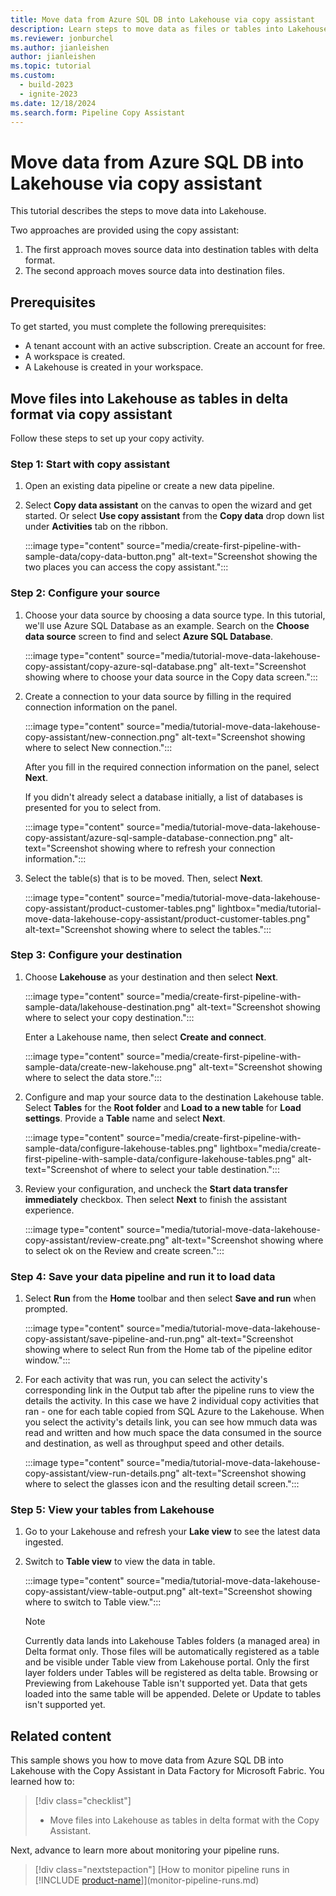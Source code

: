 ```yaml
---
title: Move data from Azure SQL DB into Lakehouse via copy assistant
description: Learn steps to move data as files or tables into Lakehouse.
ms.reviewer: jonburchel
ms.author: jianleishen
author: jianleishen
ms.topic: tutorial
ms.custom:
  - build-2023
  - ignite-2023
ms.date: 12/18/2024
ms.search.form: Pipeline Copy Assistant
---
```


# Move data from Azure SQL DB into Lakehouse via copy assistant

This tutorial describes the steps to move data into Lakehouse.

Two approaches are provided using the copy assistant:

1. The first approach moves source data into destination tables with delta format.
2. The second approach moves source data into destination files.

## Prerequisites

To get started, you must complete the following prerequisites:

- A tenant account with an active subscription. Create an account for free.
- A workspace is created.
- A Lakehouse is created in your workspace.

## Move files into Lakehouse as tables in delta format via copy assistant

Follow these steps to set up your copy activity.

### Step 1: Start with copy assistant

1. Open an existing data pipeline or create a new data pipeline.

1. Select **Copy data assistant** on the canvas to open the wizard and get started. Or select **Use copy assistant** from the **Copy data** drop down list under **Activities** tab on the ribbon.

   :::image type="content" source="media/create-first-pipeline-with-sample-data/copy-data-button.png" alt-text="Screenshot showing the two places you can access the copy assistant.":::

### Step 2: Configure your source

1. Choose your data source by choosing a data source type. In this tutorial, we'll use Azure SQL Database as an example. Search  on the **Choose data source** screen to find and select **Azure SQL Database**.

   :::image type="content" source="media/tutorial-move-data-lakehouse-copy-assistant/copy-azure-sql-database.png" alt-text="Screenshot showing where to choose your data source in the Copy data screen.":::

1. Create a connection to your data source by filling in the required connection information on the panel.

   :::image type="content" source="media/tutorial-move-data-lakehouse-copy-assistant/new-connection.png" alt-text="Screenshot showing where to select New connection.":::

   After you fill in the required connection information on the panel, select **Next**.

   If you didn't already select a database initially, a list of databases is presented for you to select from.

   :::image type="content" source="media/tutorial-move-data-lakehouse-copy-assistant/azure-sql-sample-database-connection.png" alt-text="Screenshot showing where to refresh your connection information.":::

1. Select the table(s) that is to be moved. Then, select **Next**.

   :::image type="content" source="media/tutorial-move-data-lakehouse-copy-assistant/product-customer-tables.png" lightbox="media/tutorial-move-data-lakehouse-copy-assistant/product-customer-tables.png" alt-text="Screenshot showing where to select the tables.":::

### Step 3: Configure your destination

1. Choose **Lakehouse** as your destination and then select **Next**.

   :::image type="content" source="media/create-first-pipeline-with-sample-data/lakehouse-destination.png" alt-text="Screenshot showing where to select your copy destination.":::

   Enter a Lakehouse name, then select **Create and connect**.

   :::image type="content" source="media/create-first-pipeline-with-sample-data/create-new-lakehouse.png" alt-text="Screenshot showing where to select the data store.":::

2. Configure and map your source data to the destination Lakehouse table. Select **Tables** for the **Root folder** and **Load to a new table** for **Load settings**. Provide a **Table** name and select **Next**.

   :::image type="content" source="media/create-first-pipeline-with-sample-data/configure-lakehouse-tables.png" lightbox="media/create-first-pipeline-with-sample-data/configure-lakehouse-tables.png" alt-text="Screenshot of where to select your table destination.":::

3. Review your configuration, and uncheck the **Start data transfer immediately** checkbox. Then select **Next** to finish the assistant experience.

   :::image type="content" source="media/tutorial-move-data-lakehouse-copy-assistant/review-create.png" alt-text="Screenshot showing where to select ok on the Review and create screen.":::

### Step 4: Save your data pipeline and run it to load data

1. Select **Run** from the **Home** toolbar and then select **Save and run** when prompted.

   :::image type="content" source="media/tutorial-move-data-lakehouse-copy-assistant/save-pipeline-and-run.png" alt-text="Screenshot showing where to select Run from the Home tab of the pipeline editor window.":::

2. For each activity that was run, you can select the activity's corresponding link in the Output tab after the pipeline runs to view the details the activity. In this case we have 2 individual copy activities that ran - one for each table copied from SQL Azure to the Lakehouse. When you select the activity's details link, you can see how mmuch data was read and written and how much space the data consumed in the source and destination, as well as throughput speed and other details.

   :::image type="content" source="media/tutorial-move-data-lakehouse-copy-assistant/view-run-details.png" alt-text="Screenshot showing where to select the glasses icon and the resulting detail screen.":::

### Step 5: View your tables from Lakehouse

1. Go to your Lakehouse and refresh your **Lake view** to see the latest data ingested.

2. Switch to **Table view** to view the data in table.

   :::image type="content" source="media/tutorial-move-data-lakehouse-copy-assistant/view-table-output.png" alt-text="Screenshot showing where to switch to Table view.":::

   > [!Note]
   > Currently data lands into Lakehouse Tables folders (a managed area) in Delta format only. Those files will be automatically registered as a table and be visible under Table view from Lakehouse portal.
   > Only the first layer folders under Tables will be registered as delta table.
   > Browsing or Previewing from Lakehouse Table isn't supported yet.
   > Data that gets loaded into the same table will be appended. Delete or Update to tables isn't supported yet.

## Related content

This sample shows you how to move data from Azure SQL DB into Lakehouse with the Copy Assistant in Data Factory for Microsoft Fabric.  You learned how to:

> [!div class="checklist"]
> - Move files into Lakehouse as tables in delta format with the Copy Assistant.

Next, advance to learn more about monitoring your pipeline runs.

> [!div class="nextstepaction"]
> [How to monitor pipeline runs in [!INCLUDE [product-name](../includes/product-name.md)]](monitor-pipeline-runs.md)
